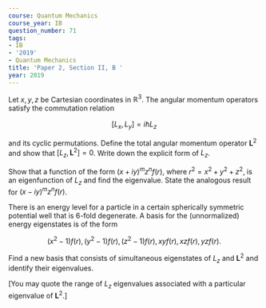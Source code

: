 ```yaml
---
course: Quantum Mechanics
course_year: IB
question_number: 71
tags:
- IB
- '2019'
- Quantum Mechanics
title: 'Paper 2, Section II, B '
year: 2019
---
```




Let $x, y, z$ be Cartesian coordinates in $\mathbb{R}^{3}$. The angular momentum operators satisfy the commutation relation

$$\left[L_{x}, L_{y}\right]=i \hbar L_{z}$$

and its cyclic permutations. Define the total angular momentum operator $\mathbf{L}^{2}$ and show that $\left[L_{z}, \mathbf{L}^{2}\right]=0$. Write down the explicit form of $L_{z}$.

Show that a function of the form $(x+i y)^{m} z^{n} f(r)$, where $r^{2}=x^{2}+y^{2}+z^{2}$, is an eigenfunction of $L_{z}$ and find the eigenvalue. State the analogous result for $(x-i y)^{m} z^{n} f(r)$.

There is an energy level for a particle in a certain spherically symmetric potential well that is 6-fold degenerate. A basis for the (unnormalized) energy eigenstates is of the form

$$\left(x^{2}-1\right) f(r),\left(y^{2}-1\right) f(r),\left(z^{2}-1\right) f(r), x y f(r), x z f(r), y z f(r) \text {. }$$

Find a new basis that consists of simultaneous eigenstates of $L_{z}$ and $\mathbf{L}^{2}$ and identify their eigenvalues.

[You may quote the range of $L_{z}$ eigenvalues associated with a particular eigenvalue of $\mathbf{L}^{2}$.]